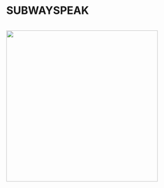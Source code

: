 SUBWAYSPEAK
===

 <!-- Lewis, M. & XX. (in prep). TITLE.[[preprint]](writeup/journal/iat_lang.pdf) [[source]](writeup/journal/iat_lang.Rmd) [[supplemental materials]](https://mollylewis.shinyapps.io/iatlang_SI/). -->

<!-- 
In this project,... 
Below is a key figure from the paper.-->

<br> <img src="writeup/journal/key_fig.png?raw=true" height="400">



 <!-- Feel free to email me with questions and comments at mollyllewis@gmail.com. -->
